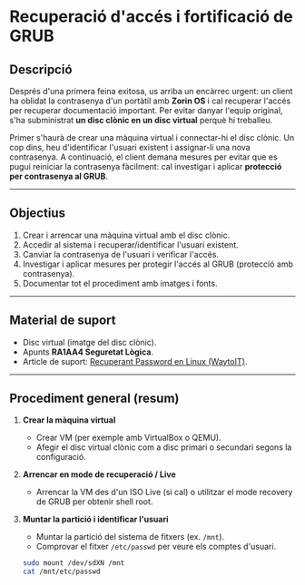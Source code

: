 # Recuperació d'accés i fortificació de GRUB

## Descripció
Després d'una primera feina exitosa, us arriba un encàrrec urgent: un client ha oblidat la contrasenya d'un portàtil amb **Zorin OS** i cal recuperar l'accés per recuperar documentació important. Per evitar danyar l'equip original, s'ha subministrat **un disc clònic en un disc virtual** perquè hi treballeu.

Primer s'haurà de crear una màquina virtual i connectar-hi el disc clònic. Un cop dins, heu d'identificar l'usuari existent i assignar-li una nova contrasenya. A continuació, el client demana mesures per evitar que es pugui reiniciar la contrasenya fàcilment: cal investigar i aplicar **protecció per contrasenya al GRUB**.

---

## Objectius
1. Crear i arrencar una màquina virtual amb el disc clònic.
2. Accedir al sistema i recuperar/identificar l'usuari existent.
3. Canviar la contrasenya de l'usuari i verificar l'accés.
4. Investigar i aplicar mesures per protegir l'accés al GRUB (protecció amb contrasenya).
5. Documentar tot el procediment amb imatges i fonts.

---

## Material de suport
- Disc virtual (imatge del disc clònic).
- Apunts **RA1AA4 Seguretat Lògica**.
- Article de suport: [Recuperant Password en Linux (WaytoIT)](https://waytoit.wordpress.com/2013/06/06/recuperando-password-en-ubuntu/).

---

## Procediment general (resum)
1. **Crear la màquina virtual**
   - Crear VM (per exemple amb VirtualBox o QEMU).
   - Afegir el disc virtual clònic com a disc primari o secundari segons la configuració.

2. **Arrencar en mode de recuperació / Live**
   - Arrencar la VM des d'un ISO Live (si cal) o utilitzar el mode recovery de GRUB per obtenir shell root.

3. **Muntar la partició i identificar l'usuari**
   - Muntar la partició del sistema de fitxers (ex. `/mnt`).
   - Comprovar el fitxer `/etc/passwd` per veure els comptes d'usuari.
   ```bash
   sudo mount /dev/sdXN /mnt
   cat /mnt/etc/passwd
